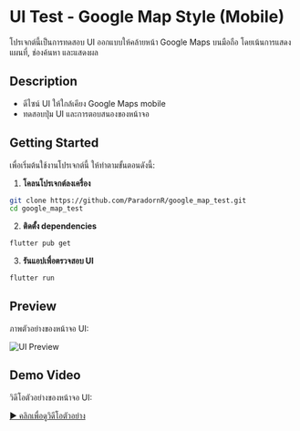 # UI Test - Google Map Style (Mobile)

โปรเจกต์นี้เป็นการทดสอบ UI ออกแบบให้คล้ายหน้า Google Maps บนมือถือ โดยเน้นการแสดงแผนที่, ช่องค้นหา และแสดงผล

## Description
- ดีไซน์ UI ให้ใกล้เคียง Google Maps mobile
- ทดสอบปุ่ม UI และการตอบสนองของหน้าจอ

## Getting Started

เพื่อเริ่มต้นใช้งานโปรเจกต์นี้ ให้ทำตามขั้นตอนดังนี้:

1. **โคลนโปรเจกต์ลงเครื่อง**
```bash
git clone https://github.com/ParadornR/google_map_test.git
cd google_map_test
```

2. **ติดตั้ง dependencies**
```bash
flutter pub get
```
   
3. **รันแอปเพื่อตรวจสอบ UI**
```bash
flutter run
```
## Preview

ภาพตัวอย่างของหน้าจอ UI:

![UI Preview](https://drive.google.com/uc?export=view&id=1gbW6GBWUwPSfiR2yWY92Sv0D0LLssSi-)

## Demo Video

วิดีโอตัวอย่างของหน้าจอ UI:

[▶️ คลิกเพื่อดูวิดีโอตัวอย่าง](https://drive.google.com/file/d/1c7fAI2KNHOlWso38HkUIymEokKfHfUxU/view?usp=sharing)
